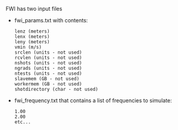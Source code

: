 FWI has two input files

- fwi_params.txt with contents:

    ```
    lenz (meters)
    lenx (meters)
    leny (meters)
    vmin (m/s)
    srclen (units - not used)
    rcvlen (units - not used)
    nshots (units - not used)
    ngrads (units - not used)
    ntests (units - not used)
    slavemem (GB - not used)
    workermem (GB - not used)
    shotdirectory (char - not used)
    ```

- fwi_frequency.txt that contains a list of frequencies to simulate:

    ```
    1.00
    2.00
    etc...
    ```

